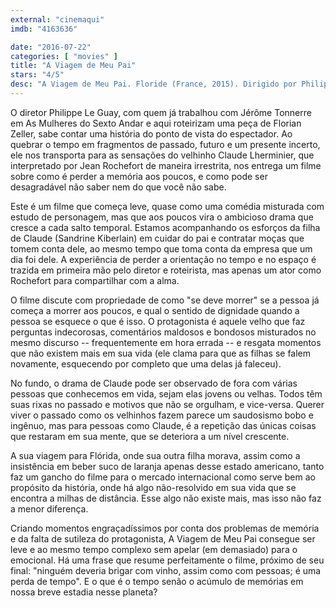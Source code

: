 ```yaml
---
external: "cinemaqui"
imdb: "4163636"

date: "2016-07-22"
categories: [ "movies" ]
title: "A Viagem de Meu Pai"
stars: "4/5"
desc: "A Viagem de Meu Pai. Floride (France, 2015). Dirigido por Philippe Le Guay. Escrito por Florian Zeller, Philippe Le Guay, Jérôme Tonnerre. Com Jean Rochefort, Sandrine Kiberlain, Laurent Lucas, Anamaria Marinca, Clément Métayer, Coline Beal, Édith Le Merdy, Christèle Tual, Carine Piazzi."
---
```

O diretor Philippe Le Guay, com quem já trabalhou com Jérôme Tonnerre em As Mulheres do Sexto Andar e aqui roteirizam uma peça de Florian Zeller, sabe contar uma história do ponto de vista do espectador. Ao quebrar o tempo em fragmentos de passado, futuro e um presente incerto, ele nos transporta para as sensações do velhinho Claude Lherminier, que interpretado por Jean Rochefort de maneira irrestrita, nos entrega um filme sobre como é perder a memória aos poucos, e como pode ser desagradável não saber nem do que você não sabe.

Este é um filme que começa leve, quase como uma comédia misturada com estudo de personagem, mas que aos poucos vira o ambicioso drama que cresce a cada salto temporal. Estamos acompanhando os esforços da filha de Claude (Sandrine Kiberlain) em cuidar do pai e contratar moças que tomem conta dele, ao mesmo tempo que toma conta da empresa que um dia foi dele. A experiência de perder a orientação no tempo e no espaço é trazida em primeira mão pelo diretor e roteirista, mas apenas um ator como Rochefort para compartilhar com a alma.

O filme discute com propriedade de como "se deve morrer" se a pessoa já começa a morrer aos poucos, e qual o sentido de dignidade quando a pessoa se esquece o que é isso. O protagonista é aquele velho que faz perguntas indecorosas, comentários maldosos e bondosos misturados no mesmo discurso -- frequentemente em hora errada -- e resgata momentos que não existem mais em sua vida (ele clama para que as filhas se falem novamente, esquecendo por completo que uma delas já faleceu).

No fundo, o drama de Claude pode ser observado de fora com várias pessoas que conhecemos em vida, sejam elas jovens ou velhas. Todos têm suas rixas no passado e motivos que não se orgulham, e vice-versa. Querer viver o passado como os velhinhos fazem parece um saudosismo bobo e ingênuo, mas para pessoas como Claude, é a repetição das únicas coisas que restaram em sua mente, que se deteriora a um nível crescente.

A sua viagem para Flórida, onde sua outra filha morava, assim como a insistência em beber suco de laranja apenas desse estado americano, tanto faz um gancho do filme para o mercado internacional como serve bem ao propósito da história, onde há algo não-resolvido em sua vida que se encontra a milhas de distância. Esse algo não existe mais, mas isso não faz a menor diferença.

Criando momentos engraçadíssimos por conta dos problemas de memória e da falta de sutileza do protagonista, A Viagem de Meu Pai consegue ser leve e ao mesmo tempo complexo sem apelar (em demasiado) para o emocional. Há uma frase que resume perfeitamente o filme, próximo de seu final: "ninguém deveria brigar com vinho, assim como com pessoas; é uma perda de tempo". E o que é o tempo senão o acúmulo de memórias em nossa breve estadia nesse planeta?
